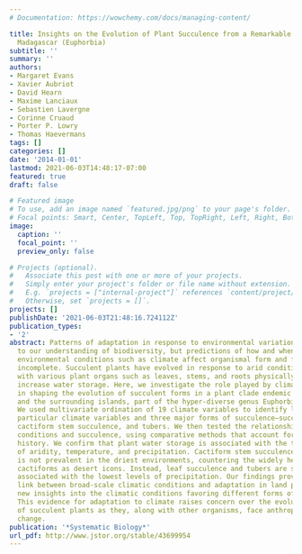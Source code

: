 ```yaml
---
# Documentation: https://wowchemy.com/docs/managing-content/

title: Insights on the Evolution of Plant Succulence from a Remarkable Radiation in
  Madagascar (Euphorbia)
subtitle: ''
summary: ''
authors:
- Margaret Evans
- Xavier Aubriot
- David Hearn
- Maxime Lanciaux
- Sebastien Lavergne
- Corinne Cruaud
- Porter P. Lowry
- Thomas Haevermans
tags: []
categories: []
date: '2014-01-01'
lastmod: 2021-06-03T14:48:17-07:00
featured: true
draft: false

# Featured image
# To use, add an image named `featured.jpg/png` to your page's folder.
# Focal points: Smart, Center, TopLeft, Top, TopRight, Left, Right, BottomLeft, Bottom, BottomRight.
image:
  caption: ''
  focal_point: ''
  preview_only: false

# Projects (optional).
#   Associate this post with one or more of your projects.
#   Simply enter your project's folder or file name without extension.
#   E.g. `projects = ["internal-project"]` references `content/project/deep-learning/index.md`.
#   Otherwise, set `projects = []`.
projects: []
publishDate: '2021-06-03T21:48:16.724112Z'
publication_types:
- '2'
abstract: Patterns of adaptation in response to environmental variation are central
  to our understanding of biodiversity, but predictions of how and when broad-scale
  environmental conditions such as climate affect organismal form and function remain
  incomplete. Succulent plants have evolved in response to arid conditions repeatedly,
  with various plant organs such as leaves, stems, and roots physically modified to
  increase water storage. Here, we investigate the role played by climate conditions
  in shaping the evolution of succulent forms in a plant clade endemic to Madagascar
  and the surrounding islands, part of the hyper-diverse genus Euphorbia (Euphorbiaceae).
  We used multivariate ordination of 19 climate variables to identify links between
  particular climate variables and three major forms of succulence—succulent leaves,
  cactiform stem succulence, and tubers. We then tested the relationship between climatic
  conditions and succulence, using comparative methods that account for shared evolutionary
  history. We confirm that plant water storage is associated with the two components
  of aridity, temperature, and precipitation. Cactiform stem succulence, however,
  is not prevalent in the driest environments, countering the widely held view of
  cactiforms as desert icons. Instead, leaf succulence and tubers are significantly
  associated with the lowest levels of precipitation. Our findings provide a clear
  link between broad-scale climatic conditions and adaptation in land plants, and
  new insights into the climatic conditions favoring different forms of succulence.
  This evidence for adaptation to climate raises concern over the evolutionary future
  of succulent plants as they, along with other organisms, face anthropogenic climate
  change.
publication: '*Systematic Biology*'
url_pdf: http://www.jstor.org/stable/43699954
---
```

